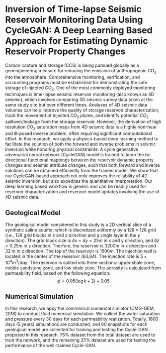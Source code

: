 # Inversion of Time-lapse Seismic Reservoir Monitoring Data Using CycleGAN: A Deep Learning Based Approach for Estimating Dynamic Reservoir Property Changes

Carbon capture and storage (CCS) is being pursued globally as a geoengineering measure for reducing the emission of anthropogenic $CO_{2}$ into the atmosphere. Comprehensive monitoring, verification, and accounting programs must be established for demonstrating the safe storage of injected $CO_{2}$. One of the most commonly deployed monitoring techniques is time-lapse seismic reservoir monitoring (also known as 4D seismic), which involves comparing 3D seismic survey data taken at the same study site but over different times. Analyses of 4D seismic data volumes can help improve the quality of storage reservoir characterization, track the movement of injected $CO_{2}$ plume, and identify potential $CO_{2}$ spillover/leakage from the storage reservoir. However, the derivation of high resolution $CO_{2}$ saturation maps from 4D seismic data is a highly nonlinear and ill-posed inverse problem, often requiring significant computational effort. In this research, we apply a physics-based deep learning method to facilitate the solution of both the forward and inverse problems in seismic inversion while honoring physical constraints. A cycle generative adversarial neural network (CycleGAN) model is trained to learn the bi-directional functional mappings between the reservoir dynamic property changes and seismic attribute changes, such that both forward and inverse solutions can be obtained efficiently from the trained model. We show that our CycleGAN-based approach not only improves the reliability of 4D seismic inversion, but also expedites the quantitative interpretation. Our deep learning based workflow is generic and can be readily used for reservoir characterization and reservoir model updates involving the use of 4D seismic data. 

## Geological Model
The geological model considered in this study is a 2D vertical slice of a synthetic saline aquifer, which is discretized uniformly by a $128\times128$ grid (i.e., $128$ grid blocks in $x$ and $z$ direction and a single layer in the $y$ direction). The grid block size is $\delta x = \delta y = 25m$ in x and y direction, and $\delta z =0.25m$ in z direction. Therfore, the reservoir is 3200m in x direction and 32 m in z direction. The top of the reservoir is 1500m. The injection well is located in the center of the reserovir (64,64). The injection rate is $5\times 10^4 m^3/day$. The reservoir is splited into three sections: upper shale zone, middle sandstone zone, and low shale zone. 
The porosity is calculated from permeability field, based on the following equation:
$$\phi=0.05(\log k+2)+0.05$$ 

## Numerical Simulation 
In this research, we appy the commerical numerical simlator (CMG-GEM, 2018) to conduct fluid numerical simulation. We collect the water saturation and pressure every 30 days for each permeability realization. Totally, 1800 days (5 years) simulations are conducted, and 60 snapshots for each geological model are collected for training and testing the  Cycle-GAN proposed in this research.  75% dataset from the total dataset are used to train the network, and the remaining 25% dataset are used for testing the performance of the well-trained Cycle-GAN. 







